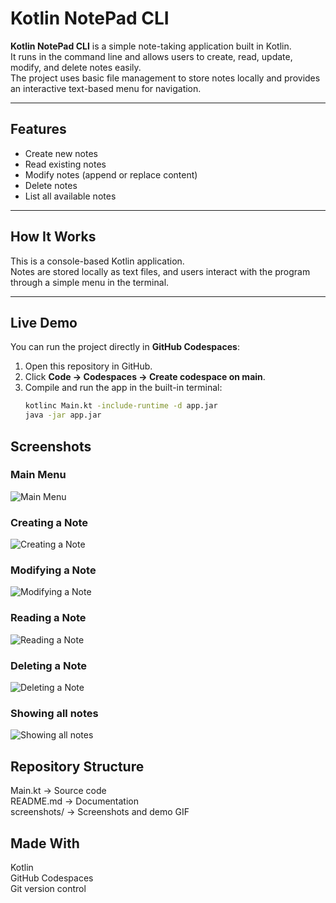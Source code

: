 # Kotlin NotePad CLI

**Kotlin NotePad CLI** is a simple note-taking application built in Kotlin.  
It runs in the command line and allows users to create, read, update, modify, and delete notes easily.  
The project uses basic file management to store notes locally and provides an interactive text-based menu for navigation.

---

## Features
- Create new notes
- Read existing notes
- Modify notes (append or replace content)
- Delete notes
- List all available notes

---

##  How It Works
This is a console-based Kotlin application.  
Notes are stored locally as text files, and users interact with the program through a simple menu in the terminal.

---

## Live Demo
You can run the project directly in **GitHub Codespaces**:
1. Open this repository in GitHub.
2. Click **Code → Codespaces → Create codespace on main**.
3. Compile and run the app in the built-in terminal:
   ```bash
   kotlinc Main.kt -include-runtime -d app.jar
   java -jar app.jar

## Screenshots

### Main Menu
![Main Menu](src/screenshots/Menu.png)

### Creating a Note
![Creating a Note](src/screenshots/Create_a_note.png)

### Modifying a Note
![Modifying a Note](src/screenshots/Modify_a_note.png)

### Reading a Note
![Reading a Note](src/screenshots/Read_a_note.png)

### Deleting a Note
![Deleting a Note](src/screenshots/Delete_a_note.png)

### Showing all notes
![Showing all notes](src/screenshots/Show_all_notes.png)

## Repository Structure
Main.kt → Source code  
README.md → Documentation  
screenshots/ → Screenshots and demo GIF

## Made With
Kotlin  
GitHub Codespaces  
Git version control  

